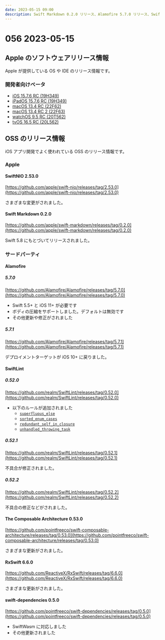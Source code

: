 ```yaml
---
date: 2023-05-15 09:00
description: Swift Markdown 0.2.0 リリース、Alamofire 5.7.0 リリース、SwiftLint 0.52.0 リリース、ほか
---
```

# 056 2023-05-15

## Apple のソフトウェアリリース情報

Apple が提供している OS や IDE のリリース情報です。

### 開発者向けベータ

- [iOS 15.7.6 RC (19H349)](https://developer.apple.com/news/releases/?id=05092023b)
- [iPadOS 15.7.6 RC (19H349)](https://developer.apple.com/news/releases/?id=05092023a)
- [macOS 13.4 RC (22F62)](https://developer.apple.com/news/releases/?id=05092023e)
- [macOS 13.4 RC 2 (22F63)](https://developer.apple.com/news/releases/?id=05112023a)
- [watchOS 9.5 RC (20T562)](https://developer.apple.com/news/releases/?id=05092023d)
- [tvOS 16.5 RC (20L562)](https://developer.apple.com/news/releases/?id=05092023c)

## OSS のリリース情報

iOS アプリ開発でよく使われている OSS のリリース情報です。

### Apple

#### SwiftNIO 2.53.0

[https://github.com/apple/swift-nio/releases/tag/2.53.0](https://github.com/apple/swift-nio/releases/tag/2.53.0)

さまざまな変更がされました。

#### Swift Markdown 0.2.0

[https://github.com/apple/swift-markdown/releases/tag/0.2.0](https://github.com/apple/swift-markdown/releases/tag/0.2.0)

Swift 5.8 にもとづいてリリースされました。

### サードパーティ

#### Alamofire

##### 5.7.0

[https://github.com/Alamofire/Alamofire/releases/tag/5.7.0](https://github.com/Alamofire/Alamofire/releases/tag/5.7.0)

- Swift 5.5+ と iOS 11+ が必要です
- ボディの圧縮をサポートしました。デフォルトは無効です
- その他更新や修正がされました

##### 5.7.1

[https://github.com/Alamofire/Alamofire/releases/tag/5.7.1](https://github.com/Alamofire/Alamofire/releases/tag/5.7.1)

デプロイメントターゲットが iOS 10+ に戻りました。

#### SwiftLint

##### 0.52.0

[https://github.com/realm/SwiftLint/releases/tag/0.52.0](https://github.com/realm/SwiftLint/releases/tag/0.52.0)

- 以下のルールが追加されました
  - [`superfluous_else`](https://realm.github.io/SwiftLint/superfluous_else.html)
  - [`sorted_enum_cases`](https://realm.github.io/SwiftLint/sorted_enum_cases.html)
  - [`redundant_self_in_closure`](https://realm.github.io/SwiftLint/redundant_self_in_closure.html)
  - [`unhandled_throwing_task`](https://realm.github.io/SwiftLint/unhandled_throwing_task.html)

##### 0.52.1

[https://github.com/realm/SwiftLint/releases/tag/0.52.1](https://github.com/realm/SwiftLint/releases/tag/0.52.1)

不具合が修正されました。

##### 0.52.2

[https://github.com/realm/SwiftLint/releases/tag/0.52.2](https://github.com/realm/SwiftLint/releases/tag/0.52.2)

不具合の修正などがされました。

#### The Composable Architecture 0.53.0

[https://github.com/pointfreeco/swift-composable-architecture/releases/tag/0.53.0](https://github.com/pointfreeco/swift-composable-architecture/releases/tag/0.53.0)

さまざまな更新がされました。

#### RxSwift 6.6.0

[https://github.com/ReactiveX/RxSwift/releases/tag/6.6.0](https://github.com/ReactiveX/RxSwift/releases/tag/6.6.0)

さまざまな更新がされました。

#### swift-dependencies 0.5.0

[https://github.com/pointfreeco/swift-dependencies/releases/tag/0.5.0](https://github.com/pointfreeco/swift-dependencies/releases/tag/0.5.0)

- SwiftWasm に対応しました
- その他更新されました
